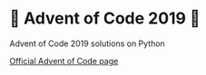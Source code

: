 # 🎄 Advent of Code 2019 🎄

Advent of Code 2019 solutions on Python

[Official Advent of Code page](https://adventofcode.com/2019)
